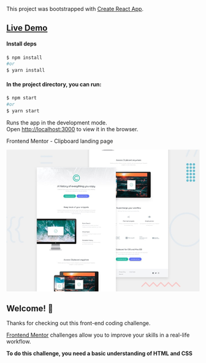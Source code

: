 This project was bootstrapped with [Create React App](https://github.com/facebook/create-react-app).

## [Live Demo]()

#### Install deps

```bash
$ npm install
#or
$ yarn install
```

#### In the project directory, you can run:

```bash
$ npm start
#or
$ yarn start
```

Runs the app in the development mode.<br />
Open [http://localhost:3000](http://localhost:3000) to view it in the browser.

Frontend Mentor - Clipboard landing page

![Design preview for the Clipboard landing page coding challenge](./design/desktop-preview.jpg)

## Welcome! 👋

Thanks for checking out this front-end coding challenge.

[Frontend Mentor](https://www.frontendmentor.io) challenges allow you to improve your skills in a real-life workflow.

**To do this challenge, you need a basic understanding of HTML and CSS**
